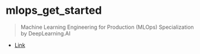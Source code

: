 # mlops_get_started
> Machine Learning Engineering for Production (MLOps) Specialization by DeepLearning.AI

- [Link](https://www.coursera.org/specializations/machine-learning-engineering-for-production-mlops#courses)

